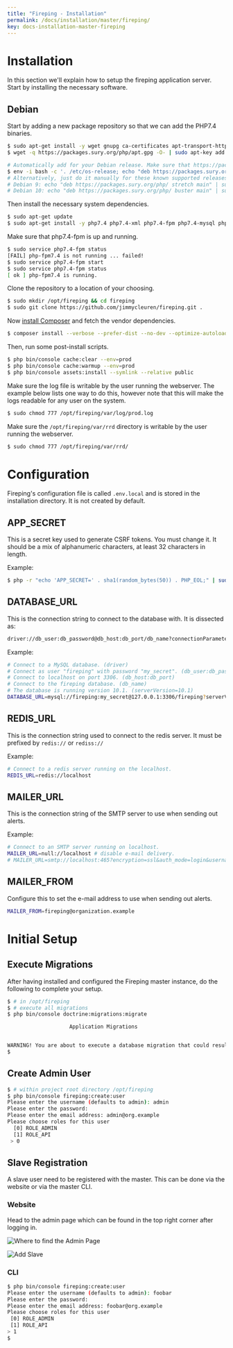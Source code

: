 ```yaml
---
title: "Fireping - Installation"
permalink: /docs/installation/master/fireping/
key: docs-installation-master-fireping
---
```


# Installation

In this section we'll explain how to setup the fireping application server. Start by installing the necessary software.

## Debian

Start by adding a new package repository so that we can add the PHP7.4 binaries.

```bash
$ sudo apt-get install -y wget gnupg ca-certificates apt-transport-https
$ wget -q https://packages.sury.org/php/apt.gpg -O- | sudo apt-key add -

# Automatically add for your Debian release. Make sure that https://packages.sury.org/php/dists/ has an entry for your release.
$ env -i bash -c '. /etc/os-release; echo "deb https://packages.sury.org/php/ $VERSION_CODENAME main"' | sudo tee /etc/apt/sources.list.d/php.list
# Alternatively, just do it manually for these known supported releases:
# Debian 9: echo "deb https://packages.sury.org/php/ stretch main" | sudo tee /etc/apt/sources.list.d/php.list
# Debian 10: echo "deb https://packages.sury.org/php/ buster main" | sudo tee /etc/apt/sources.list.d/php.list
```

Then install the necessary system dependencies.

```bash
$ sudo apt-get update
$ sudo apt-get install -y php7.4 php7.4-xml php7.4-fpm php7.4-mysql php7.4-mbstring php7.4-zip php7.4-curl php-rrd rrdtool git zip
```

Make sure that php7.4-fpm is up and running.

```bash
$ sudo service php7.4-fpm status
[FAIL] php-fpm7.4 is not running ... failed!
$ sudo service php7.4-fpm start
$ sudo service php7.4-fpm status
[ ok ] php-fpm7.4 is running.
```

Clone the repository to a location of your choosing.

```bash
$ sudo mkdir /opt/fireping && cd fireping
$ sudo git clone https://github.com/jimmycleuren/fireping.git .
```

Now [install Composer](https://getcomposer.org/download/) and fetch the vendor dependencies.

```bash
$ composer install --verbose --prefer-dist --no-dev --optimize-autoloader --no-scripts --no-suggest
```

Then, run some post-install scripts.

```bash
$ php bin/console cache:clear --env=prod
$ php bin/console cache:warmup --env=prod
$ php bin/console assets:install --symlink --relative public
```

Make sure the log file is writable by the user running the webserver. The example below lists one way to do this, however note that this will make the logs readable for any user on the system.

```bash
$ sudo chmod 777 /opt/fireping/var/log/prod.log
```

Make sure the `/opt/fireping/var/rrd` directory is writable by the user running the webserver.

```bash
$ sudo chmod 777 /opt/fireping/var/rrd/
```

# Configuration

Fireping's configuration file is called `.env.local` and is stored in the installation directory. It is not created by default.

## APP_SECRET

This is a secret key used to generate CSRF tokens. You must change it. It should be a mix of alphanumeric characters, at least 32 characters in length.

Example:

```bash
$ php -r "echo 'APP_SECRET=' . sha1(random_bytes(50)) . PHP_EOL;" | sudo tee -a .env.local
```

## DATABASE_URL

This is the connection string to connect to the database with. It is dissected as:

```bash
driver://db_user:db_password@db_host:db_port/db_name?connectionParameters
```

Example:

```bash
# Connect to a MySQL database. (driver)
# Connect as user "fireping" with password "my_secret". (db_user:db_password)
# Connect to localhost on port 3306. (db_host:db_port)
# Connect to the fireping database. (db_name)
# The database is running version 10.1. (serverVersion=10.1)
DATABASE_URL=mysql://fireping:my_secret@127.0.0.1:3306/fireping?serverVersion=10.1
```

## REDIS_URL

This is the connection string used to connect to the redis server. It must be prefixed by `redis://` or `rediss://`

Example:

```bash
# Connect to a redis server running on the localhost.
REDIS_URL=redis://localhost
```

## MAILER_URL

This is the connection string of the SMTP server to use when sending out alerts.

Example:

```bash
# Connect to an SMTP server running on localhost.
MAILER_URL=null://localhost # disable e-mail delivery.
# MAILER_URL=smtp://localhost:465?encryption=ssl&auth_mode=login&username=&password= # SMTP example.
```

## MAILER_FROM

Configure this to set the e-mail address to use when sending out alerts.

```bash
MAILER_FROM=fireping@organization.example
```

# Initial Setup

## Execute Migrations

After having installed and configured the Fireping master instance, do the following to complete your setup.

```bash
$ # in /opt/fireping
$ # execute all migrations
$ php bin/console doctrine:migrations:migrate

                    Application Migrations


WARNING! You are about to execute a database migration that could result in schema changes and data loss. Are you sure you wish to continue? (y/n)y
$ 
```

## Create Admin User 

```bash
$ # within project root directory /opt/fireping
$ php bin/console fireping:create:user
Please enter the username (defaults to admin): admin
Please enter the password:
Please enter the email address: admin@org.example
Please choose roles for this user
  [0] ROLE_ADMIN
  [1] ROLE_API
 > 0
```

## Slave Registration
   
A slave user need to be registered with the master. This can be done via the website or via the master CLI.

### Website

Head to the admin page which can be found in the top right corner after logging in.

![Where to find the Admin Page](/assets/images/admin_where.png)

![Add Slave](/assets/images/adding_slave_user.png)

### CLI

```bash
$ php bin/console fireping:create:user
Please enter the username (defaults to admin): foobar
Please enter the password:
Please enter the email address: foobar@org.example
Please choose roles for this user
 [0] ROLE_ADMIN
 [1] ROLE_API
> 1
$ 
```